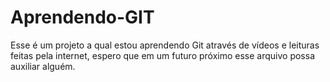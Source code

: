 # Aprendendo-GIT
Esse é um projeto a qual estou aprendendo Git através de vídeos e leituras feitas pela internet, espero que em um futuro próximo esse arquivo possa auxiliar alguém.
